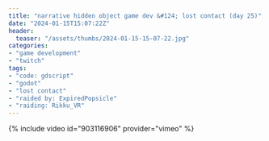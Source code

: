 ```yaml
---
title: "narrative hidden object game dev &#124; lost contact (day 25)"
date: "2024-01-15T15:07:22Z"
header:
  teaser: "/assets/thumbs/2024-01-15-15-07-22.jpg"
categories:
- "game development"
- "twitch"
tags:
- "code: gdscript"
- "godot"
- "lost contact"
- "raided by: ExpiredPopsicle"
- "raiding: Rikku_VR"
---
```

{% include video id="903116906" provider="vimeo" %}
